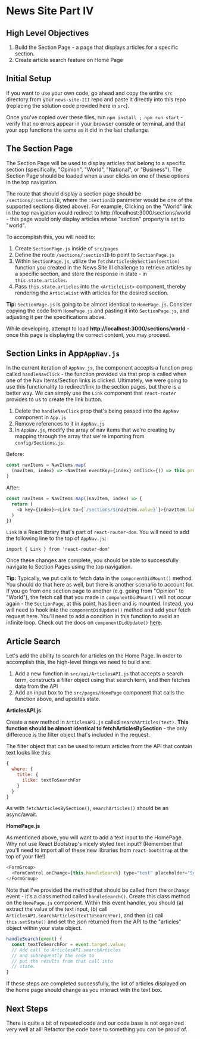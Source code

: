 # News Site Part IV

## High Level Objectives
1. Build the Section Page - a page that displays articles for a specific section.
2. Create article search feature on Home Page

## Initial Setup
If you want to use your own code, go ahead and copy the entire `src` directory from your `news-site-III` repo and paste it directly into this repo (replacing the solution code provided here in `src`).

Once you've copied over these files, run `npm install ; npm run start` - verify that no errors appear in your browser console or terminal, and that your app functions the same as it did in the last challenge.

## The Section Page
The Section Page will be used to display articles that belong to a specific section (specifically, "Opinion", "World", "National",  or "Business").  The Section Page should be loaded when a user clicks on one of these options in the top navigation.

The route that should display a section page should be `/sections/:sectionID`, where the `:sectionID` parameter would be one of the supported sections (listed above).  For example, Clicking on the "World" link in the top navigation would redirect to http://localhost:3000/sections/world - this page would only display articles whose "section" property is set to "world".

To accomplish this, you will need to:

1. Create `SectionPage.js` inside of `src/pages`
2. Define the route `/sections/:sectionID` to point to `SectionPage.js`
3. Within `SectionPage.js`, utilize the `fetchArticlesBySection(section)` function you created in the News Site III challenge to retrieve articles by a specific section, and store the response in state - in `this.state.articles`.
4. Pass `this.state.articles` into the `<ArticleList>` component, thereby rendering the `ArticleList` with articles for the desired section.

**Tip:** `SectionPage.js` is going to be almost identical to `HomePage.js`.  Consider copying the code from `HomePage.js` and pasting it into `SectionPage.js`, and adjusting it per the specifications above.

While developing, attempt to load **http://localhost:3000/sections/world** - once this page is displaying the correct content, you may proceed.

## Section Links in App`AppNav.js`
In the current iteration of `AppNav.js`, the component accepts a function prop called `handleNavClick` - the function provided via that prop is called when one of the Nav Items/Section links is clicked.  Ultimately, we were going to use this functionality to redirect/link to the section pages, but there is a better way.  We can simply use the `Link` component that `react-router` provides to us to create the link button.

 1. Delete the `handleNavClick` prop that's being passed into the `AppNav` component in `App.js`
 2. Remove references to it in `AppNav.js`
 3. In `AppNav.js`, modify the array of nav items that we're creating by mapping through the array that we're importing from `config/Sections.js`:

Before:

```javascript
const navItems = NavItems.map(
  (navItem, index) => <NavItem eventKey={index} onClick={() => this.props.handleNavClick(navItem.value)}>{navItem['label']} </NavItem>
)
```

After:

```javascript
const navItems = NavItems.map((navItem, index) => {
  return (
    <b key={index}><Link to={`/sections/${navItem.value}`}>{navItem.label}</Link></b>
  )
})
```

`Link` is a React library that's part of `react-router-dom`. You will need to add the following line to the top of `AppNav.js`:

```javascipt
import { Link } from 'react-router-dom'
```

Once these changes are complete, you should be able to successfully navigate to Section Pages using the top navigation.

**Tip:** Typically, we put calls to fetch data in the `componentDidMount()` method.  You should do that here as well, but there is another scenario to account for.  If you go from one section page to another (e.g. going from "Opinion" to "World"), the fetch call that you made in `componentDidMount()` will not occur again - the `SectionPage`, at this point, has been and is mounted.  Instead, you will need to hook into the `componentDidUpdate()` method and add your fetch request here. You'll need to add a condition in this function to avoid an infinite loop. Check out the docs on `componentDidUpdate()` [here](https://reactjs.org/docs/react-component.html).

## Article Search

Let's add the ability to search for articles on the Home Page.  In order to accomplish this, the high-level things we need to build are:

1. Add a new function in `src/api/ArticlesAPI.js` that accepts a search term, constructs a filter object using that search term, and then fetches data from the API
2. Add an input box to the `src/pages/HomePage` component that calls the function above, and updates state.

**ArticlesAPI.js**

Create a new method in `ArticlesAPI.js` called `searchArticles(text)`.  **This function should be almost identical to fetchArticlesBySection** - the only difference is the filter object that's included in the request.

The filter object that can be used to return articles from the API that contain text looks like this:

```javascript
{
  where: {
    title: {
      ilike: textToSearchFor
    }
  }
}
```

As with `fetchArticlesBySection()`, `searchArticles()` should be an async/await.

**HomePage.js**

As mentioned above, you will want to add a text input to the HomePage.  Why not use React Bootstrap's nicely styled text input? (Remember that you'll need to import all of these new libraries from `react-bootstrap` at the top of your file!)

```javascript
<FormGroup>
  <FormControl onChange={this.handleSearch} type="text" placeholder="Search" />
</FormGroup>
```

Note that I've provided the method that should be called from the `onChange` event - it's a class method called `handleSearch()`.  Create this class method on the `HomePage.js` component.  Within this event handler, you should (a) extract the value of the text input, (b) call `ArticlesAPI.searchArticles(textToSearchFor)`, and then (c) call `this.setState()` and set the json returned from the API to the "articles" object within your state object.

```javascript
handleSearch(event) {
  const textToSearchFor = event.target.value;
  // Add call to ArticlesAPI.searchArticles
  // and subsequently the code to
  // put the results from that call into
  // state.
}
````

If these steps are completed successfully, the list of articles displayed on the home page should change as you interact with the text box.

## Next Steps
There is quite a bit of repeated code and our code base is not organized very well at all! Refactor the code base to something you can be proud of.
